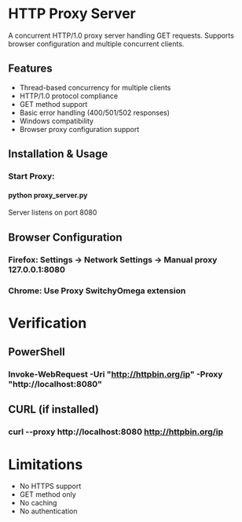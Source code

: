 # HTTP Proxy Server  
A concurrent HTTP/1.0 proxy server handling GET requests. Supports browser configuration and multiple concurrent clients.

## Features  
- Thread-based concurrency for multiple clients  
- HTTP/1.0 protocol compliance  
- GET method support  
- Basic error handling (400/501/502 responses)  
- Windows compatibility  
- Browser proxy configuration support  

## Installation & Usage  
### Start Proxy:
#### python proxy_server.py
Server listens on port 8080

## Browser Configuration

### Firefox: Settings → Network Settings → Manual proxy 127.0.0.1:8080

### Chrome: Use Proxy SwitchyOmega extension

# Verification

## PowerShell
### Invoke-WebRequest -Uri "http://httpbin.org/ip" -Proxy "http://localhost:8080"

## CURL (if installed)
### curl --proxy http://localhost:8080 http://httpbin.org/ip

# Limitations
- No HTTPS support
- GET method only
- No caching
- No authentication
